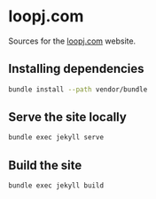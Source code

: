 # loopj.com

Sources for the [loopj.com](https://loopj.com) website.

## Installing dependencies

```bash
bundle install --path vendor/bundle
```

## Serve the site locally

```bash
bundle exec jekyll serve
```

## Build the site

```bash
bundle exec jekyll build
```
